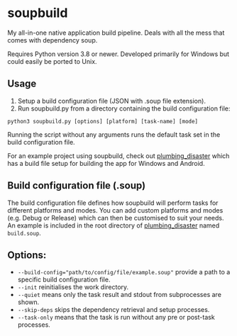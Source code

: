# soupbuild
My all-in-one native application build pipeline. Deals with all the mess that comes with dependency soup.

Requires Python version 3.8 or newer. Developed primarily for Windows but could easily be ported to Unix.

## Usage
1. Setup a build configuration file (JSON with .soup file extension).
2. Run soupbuild.py from a directory containing the build configuration file:

`python3 soupbuild.py [options] [platform] [task-name] [mode]`

Running the script without any arguments runs the default task set in the build configuration file.

For an example project using soupbuild, check out [plumbing_disaster](https://github.com/SpectralCascade/plumbing_disaster) which has a build file setup for building the app for Windows and Android.

## Build configuration file (.soup)
The build configuration file defines how soupbuild will perform tasks for different platforms and modes.
You can add custom platforms and modes (e.g. Debug or Release) which can then be customised to suit your needs.
An example is included in the root directory of [plumbing_disaster](https://github.com/SpectralCascade/plumbing_disaster) named `build.soup`.

## Options:
- `--build-config="path/to/config/file/example.soup"` provide a path to a specific build configuration file.
- `--init` reinitialises the work directory.
- `--quiet` means only the task result and stdout from subprocesses are shown.
- `--skip-deps` skips the dependency retrieval and setup processes.
- `--task-only` means that the task is run without any pre or post-task processes.
